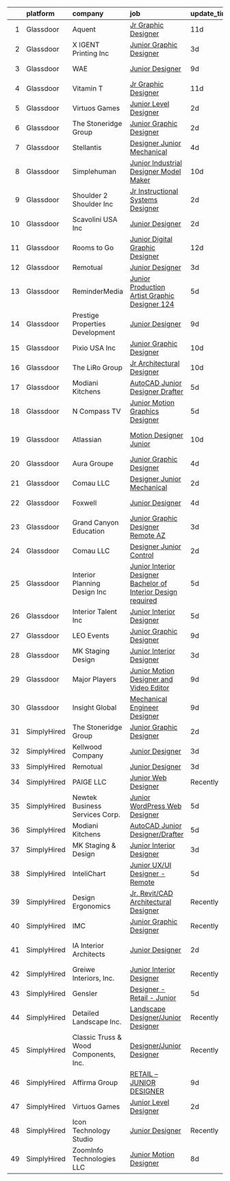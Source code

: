 

|    | platform    | company                               | job                                                                                                                                                                                                                                                                                                                                                                                                                                                                                                                                                                                                                                                                                                                                                                                                                                                                                                                                                                     | update_time   | location                     |
|---:|:------------|:--------------------------------------|:------------------------------------------------------------------------------------------------------------------------------------------------------------------------------------------------------------------------------------------------------------------------------------------------------------------------------------------------------------------------------------------------------------------------------------------------------------------------------------------------------------------------------------------------------------------------------------------------------------------------------------------------------------------------------------------------------------------------------------------------------------------------------------------------------------------------------------------------------------------------------------------------------------------------------------------------------------------------|:--------------|:-----------------------------|
|  1 | Glassdoor   | Aquent                                | [Jr  Graphic Designer](https://www.glassdoor.com/partner/jobListing.htm?pos=123&ao=1110586&s=58&guid=00000182342c0dd48e0871102cd02a2a&src=GD_JOB_AD&t=SR&vt=w&cs=1_816c97ba&cb=1658732678926&jobListingId=1008003545858&cpc=6FC5BA77C9A4CD78&jrtk=3-0-1g8q2o3fkkhpl801-1g8q2o3g2jijf800-7c58a0a5956f9fb1--6NYlbfkN0DMrcEu7yrtATojKJA7cEzGQ3FdRGWLh0CZQInL4ECGI9gD0Wolx9R2v-Aex0-GK04yPt-upQdo0cKldWiGhUvmZAIuevY5kdmVCKwBAolq96kWulbjQeAT9Y3fnlzHfRH784kwzdZj8A0fKRc4KRD4lYQL6Baic2ADNSBUnvwxEI91LXt6G021tRIxCV5vFaXBu_hJcls4D-AZCfyeK5bcdMya6Yzu-Sg8tqBVNxuBtMKtg10B1T2PBN6qrao-Yz8s9MXlJwvkuZmRtZdbhmGiuiGTj1eQFC0jQbii3teGYpP3pzBiUVguOsK-J_PDH9mKe4QaxqWNL7HIIS-eRLkkvCxJD9J6AHVNjb3YKunpEc65OO2-M3uH54Q7xAvel1yTmMapEXsHTJZTq4UZ3_pWWMtijJ_vTaEVfnEYzf3Ojefl8JUhlYTPu6OZ9um_IycX7mMUMXKFrw%3D%3D)                                                                                                                                                                  | 11d           | Carlsbad, CA                 |
|  2 | Glassdoor   | X IGENT Printing  Inc                 | [Junior Graphic Designer](https://www.glassdoor.com/partner/jobListing.htm?pos=112&ao=1110586&s=58&guid=00000182342c0dd48e0871102cd02a2a&src=GD_JOB_AD&t=SR&vt=w&ea=1&cs=1_b7f89451&cb=1658732678925&jobListingId=1008020261642&cpc=334ABAF5D42DC775&jrtk=3-0-1g8q2o3fkkhpl801-1g8q2o3g2jijf800-9e1ea23e7bdf53de--6NYlbfkN0D5EoDI19pzLD_ZoAvoqM1-O9qeTV9KvYbDAr1-bMzVcQf2IFddxPxdTLFfgnBGWt2pBJ3Ap6GEHEWvhZok1qmUbiLP1DHJ8K9SGOPQ1vZ5JOWwxkcobzig3b6So5i7W1uexwMeC8tsmETSwbXmEEYEsntzB9wNJNx7zrzbrjPVzV08P19Zb1uszlBErIRxPEDDXAbflBTvLJgQSHXnj1P0kWNIk2CkKFQwK4jO7t6R7-3OCuptGiXjgjBqUZKTvwPU_SeRnPRSUDL6EQ2S9g9SrwY_YPD4_3X8BBFBJs2pOGMdZa5JeaqM9EEOqbDjUPU3IcDRAVNrEJanwO7erfhRZRewH7IBaIqo0felDulnWBxFzZLQlKSZEv9wOHHO24phNd0UIKADVXgirkU6WpQI_kocUPxSX0wwbZ-WeaXezzMGB1Z82RFCWF0yIBS5oZNCTlIuQP3vYfCqgy_D-_YQsbTXDJUZzoi-S7DBWlK2SsN5sBAbbGPFQy65CYwb5xE%3D)                                                                                                        | 3d            | Los Angeles, CA              |
|  3 | Glassdoor   | WAE                                   | [Junior Designer](https://www.glassdoor.com/partner/jobListing.htm?pos=110&ao=1110586&s=58&guid=00000182342c0dd48e0871102cd02a2a&src=GD_JOB_AD&t=SR&vt=w&ea=1&cs=1_c2ac3807&cb=1658732678925&jobListingId=1008008063232&cpc=412D8C26869823CD&jrtk=3-0-1g8q2o3fkkhpl801-1g8q2o3g2jijf800-0fd0313dfadfda3f--6NYlbfkN0Bl9QJxqCZcWcAyXa034HOvbvet4oZucNDN581_ynRfl1w4Z2vSbYLN9J-8UY_LNbirN5LLMGGnfSm2GNK07V-OSMHUkmOZFMzFfWXYH6DJqvANaaMLJ95AT8p4PdhW1XjmjR4b1ATq8P0epZSo0-R2HIhlFQJv7-4Ni8BDirUv9df_aJSLsPfPudWJlc1Dq5G_F9qpMOFMrOEpk5e8oVc7auemOHmuIhD-aK7X4G4XOAweThFWw0-2s-dqAUd8omDQod6ApTp0xqBNEkU7EMb4IvKZabXfi3cqo8uHiLo1pli2_yhNI_OUqEI6rYPFImowNHOkPc0jWtfMonE9IJ8vE9lgudIJP4qyyNZHWh5wwaUmgNTdYv7Kh4DUjccTOR68uveV6CZRKlGmcn7fzXoefDz-h0qCg2EJ57hApcJS9IS2jkqzLoUQirbZlvqNeuMtU1-xh1rf7FyBqzn6jXg7APMt2DH-N-CE9V7xjLye4qTH_FVy5sDXH0FA1z1tFEZHT4mx5EfRzg%3D%3D)                                                                                                  | 9d            | Rochester, NY                |
|  4 | Glassdoor   | Vitamin T                             | [Jr  Graphic Designer](https://www.glassdoor.com/partner/jobListing.htm?pos=125&ao=1110586&s=58&guid=00000182342c0dd48e0871102cd02a2a&src=GD_JOB_AD&t=SR&vt=w&cs=1_b6d85420&cb=1658732678926&jobListingId=1008004122109&cpc=2CAED5C921A5F994&jrtk=3-0-1g8q2o3fkkhpl801-1g8q2o3g2jijf800-f927bbf179ecebf4--6NYlbfkN0DMrcEu7yrtATojKJA7cEzGQ3FdRGWLh0CZQInL4ECGI6k5tN82kdM0cJmh4vC7GgjU4IZFPHYOlc5pUxMEeRMxtJYZKHkPHdtO62Iy9lVoZhAIu2S4XzkDEEtmJ95GBdsERpUV-98-k1rqGhn_uEH7OyVudsc8q053j9TlfObxlt5y6-FpgO589uwpkInS5jwiPPwpx14ZaBGGTbh0JEetTeuQX7IUboPlCxe1DNN8ZHhoS7v6zyjWoyWzyOuO-Zvgyl9n-8SIJcCHCkrB3EyBUDjXvYDOIbZXIW8uni2Ofq-WOaU9w0d0hFqExgmup3nxTqKJSlnSoMXT6kJNZoPFEhcmhlXTj1LAGIGi0msoFzn6t88vXXh3_13nToO_w5iPkDk4L2Rw_QaHf5CTACptxJxBGCmTxbKOvBNo7Iix1gNNbxAIFLKc7Jh0vsfRwkNoJdRtUWu2jZIMz3nglQbN)                                                                                                                                                              | 11d           | Carlsbad, CA                 |
|  5 | Glassdoor   | Virtuos Games                         | [Junior Level Designer](https://www.glassdoor.com/partner/jobListing.htm?pos=129&ao=1136043&s=58&guid=00000182342c0dd48e0871102cd02a2a&src=GD_JOB_AD&t=SR&vt=w&cs=1_c52c1521&cb=1658732678927&jobListingId=1008023484443&jrtk=3-0-1g8q2o3fkkhpl801-1g8q2o3g2jijf800-7888c75e8e9fc852-)                                                                                                                                                                                                                                                                                                                                                                                                                                                                                                                                                                                                                                                                                  | 2d            | California                   |
|  6 | Glassdoor   | The Stoneridge Group                  | [Junior Graphic Designer](https://www.glassdoor.com/partner/jobListing.htm?pos=126&ao=1136043&s=58&guid=00000182342c0dd48e0871102cd02a2a&src=GD_JOB_AD&t=SR&vt=w&ea=1&cs=1_45914129&cb=1658732678927&jobListingId=1008023378351&jrtk=3-0-1g8q2o3fkkhpl801-1g8q2o3g2jijf800-33cc341b0b49a02f-)                                                                                                                                                                                                                                                                                                                                                                                                                                                                                                                                                                                                                                                                           | 2d            | Remote                       |
|  7 | Glassdoor   | Stellantis                            | [Designer Junior Mechanical](https://www.glassdoor.com/partner/jobListing.htm?pos=130&ao=1136043&s=58&guid=00000182342c0dd48e0871102cd02a2a&src=GD_JOB_AD&t=SR&vt=w&cs=1_7156e670&cb=1658732678927&jobListingId=1008018246055&jrtk=3-0-1g8q2o3fkkhpl801-1g8q2o3g2jijf800-044a4c757e782799-)                                                                                                                                                                                                                                                                                                                                                                                                                                                                                                                                                                                                                                                                             | 4d            | Southfield, MI               |
|  8 | Glassdoor   | Simplehuman                           | [Junior Industrial Designer   Model Maker](https://www.glassdoor.com/partner/jobListing.htm?pos=113&ao=1110586&s=58&guid=00000182342c0dd48e0871102cd02a2a&src=GD_JOB_AD&t=SR&vt=w&ea=1&cs=1_b1bb624f&cb=1658732678925&jobListingId=1008004820447&cpc=2069669CCECE0501&jrtk=3-0-1g8q2o3fkkhpl801-1g8q2o3g2jijf800-5f0a20f3a1d84e56--6NYlbfkN0DvQrTVWAog4YbMdgNmSNy4NOy7wEdJQu3OzcR_vCld9p3guNvHDy-wSRqsgmaSB-XXpwAS9metd89279tNTEr12f8mn0fdMHvXVCbbMZK4BMYcFyfV3-vK00dD73JO8uYlKcrVRY7xEHcDT7uCpxW3DoekYfDRXlF9rvGodrZdErjAsdIalcs1Jfolvp6xICqJX8rlYJ0ZJG16a2HRswBwS9JfFZ__YXCn4lR2LnFDywGJvej1jzWxgQY2kN6xL1gEpptTPBGX2k67-PlMyJBnfelhx_T4NPC4rQjpmJJIoeQHGGdJiPSmkvTcmsRnTHzIsnTf9Y3FmItSSlCVwDxRHKu0xj16eO5j0mQVMMQNNvo8_VJ4VP32l-BwduMugEUABWvNUy_VgCe8NhMXAOnhfIaMCivEvyAd9HPa2dsyAO8OZ2qnU5J69Z5p1QmSUumFY2iXBdS2TnwVpAoManyuPTDSP7Deujldut1R_1X4LY5HT8-C5PdTiVUSt-88KjswurFmEajaPsrQmIc3yL0vnAWoX_-TMgivEk7Xc_Q0nrXAUGUaYZMqHeSIQ-mgpDorXvGKwPmHkg%3D%3D)         | 10d           | Torrance, CA                 |
|  9 | Glassdoor   | Shoulder 2 Shoulder Inc               | [Jr  Instructional Systems Designer](https://www.glassdoor.com/partner/jobListing.htm?pos=116&ao=1110586&s=58&guid=00000182342c0dd48e0871102cd02a2a&src=GD_JOB_AD&t=SR&vt=w&ea=1&cs=1_26fd1861&cb=1658732678926&jobListingId=1008023056063&cpc=654405A9B1E0A9F5&jrtk=3-0-1g8q2o3fkkhpl801-1g8q2o3g2jijf800-4aae5782b2f03998--6NYlbfkN0DLxniXb9xd09bch3T7EymxCrgj1jiT2kSu__xrmi42oCz9LhPSIgqDeApZPh5THZ6I5mq1HQyO6P4cpTwbI9hdzMGWBz_prS5SZhkZXRS34vWdrfj_5KXC-KS9xIqzb7qXrA_lsEVWL1z42uJV2p2oSDMdO_oeQ8cwVJ2llqR0NWZShCBTqsb1gNI8ZPHokQNffPuDg0qHAn_a6bSTTpeX28LFhnzVOHYOUxiZtWbXgN4eRgZdWGdiZpwbTHNpCvLV3BYWI98QC32xJraaiI_j2Ty9nNrrIaQ5Ow2F59Vwu1N1HgX22mwrkJHU9w0fWQp3fitSKb-dNsJhtMZopzBZBS99iTTinebKYtOL2ap6_y8vVayz0znCKoeDaYAk4pHyWj_xlFCwrgjdMAc2xCDVO0plkxiww6TgSKIT8z0GDuOSfB3hwXDYSMI30OTPSSt5lX0MCec9JTGL7imuJGTmDbR3mSHzH3Mpl5ugKu987SYbg0Jz2YvRZ_Jh5MPxf_M%3D)                                                                                             | 2d            | Remote                       |
| 10 | Glassdoor   | Scavolini USA Inc                     | [Junior Designer](https://www.glassdoor.com/partner/jobListing.htm?pos=114&ao=1110586&s=58&guid=00000182342c0dd48e0871102cd02a2a&src=GD_JOB_AD&t=SR&vt=w&ea=1&cs=1_4f3239fc&cb=1658732678926&jobListingId=1008022693902&cpc=A356F292FF34F670&jrtk=3-0-1g8q2o3fkkhpl801-1g8q2o3g2jijf800-a67a476fd24759b8--6NYlbfkN0APToHrk7ILONyRglvlT3LJMO76dZGJsKlG8WQjsY8Cq8sfDFa7YMJqm6oZMXXwQvY75ITod_lNfMSPf7IFS4YMwT2jQcZQll4CLxI3dWIMJKeTTvWRMEK2wVGkBSJulV8aHsUzKvEwNtcagAZ-fVmZmH6StCRjfGpLmhsIsRDh67hqU4DVW2FJ_Yk0UPrVvbCmkZUThcSij01sLvDEx-KIPBp3VxG0zonN0AYvwvjviswxJpmYNM8TzSWREEQu0KMWMVqIaZ9XyHeYGjL1MQRanrCNQeQnfzc_oEyGJUhTf8F2-f0_1ySoY-dE3yvOo83VIYQYAHIPhd5kbx9n75L3OojO4TO4vy-0f7cYTOEtFc_0Kzpu1FqQ1SpDfkAlU9hxnuwVKneL4zIUQONVQRIJImwwRTy6GH_izxVuasPpqoEaLRBNUialOJO-LWrZE4OAhNh6z4NnCfgVGxxgEwbL4pUGaj07xZwsvNrmCqf8IbukEsNYdBUqfaEVhKc6mG4DHAhFRyUyaQ%3D%3D)                                                                                                  | 2d            | Las Vegas, NV                |
| 11 | Glassdoor   | Rooms to Go                           | [Junior Digital Graphic Designer](https://www.glassdoor.com/partner/jobListing.htm?pos=120&ao=1110586&s=58&guid=00000182342c0dd48e0871102cd02a2a&src=GD_JOB_AD&t=SR&vt=w&ea=1&cs=1_55eb7e5e&cb=1658732678926&jobListingId=1008001148728&cpc=8795CF9063CD573D&jrtk=3-0-1g8q2o3fkkhpl801-1g8q2o3g2jijf800-74276c1bbba1a979--6NYlbfkN0DQkrWslipYdAKKBYyyAy12PZe5Qif844XZvzAwxKbcyIRxhdHaqMzJraSVoY3LdvZUnxckYEK1smmjb8RstgBo6vXmKg0YAPBg0DD6VgXZZtpqUR1_Y4DfY0Jt9XSCt80yXKDC09bs5r2Ui2AKEw_yV7HLv_WzlmD7RtLNijOgqK_98xzQPpdxoE6j_KAh4QlZMcJ03PCekli6LKx80tRym4ZhQaRtCi-uoc1V78E8ECPtfyV_HZl6wsIHpNbpXP25v_5J2Hq0XGkJMNmA7OkYdnCqDJSlg0dhigwTapvlHeJN7SLyJnLmWI25wB7CEpI55nmvHw-dg0KBrTkV6Pdo-jLM-QdZXOwKd7AqMw6etof5I9nuIUqBYrG9FyJqnB3OqvFlpn2LhYTQfGVYikk4Jn8bP2YiS33KAK3e9AjLvu9IQ0dpIGT1NaR3xEAvdKOteWyYduWeQKN_bIDv_M_RAXL6URpybgyDkQ6WC37qMN0iIpmaXAzEVWY5W70HpCAcIQxWPM4UAsvUZf8Wx3BceoIkkqO5BPG8DNgK3_v77A%3D%3D)                                                  | 12d           | Atlanta, GA                  |
| 12 | Glassdoor   | Remotual                              | [Junior Designer](https://www.glassdoor.com/partner/jobListing.htm?pos=124&ao=1136043&s=58&guid=00000182342c0dd48e0871102cd02a2a&src=GD_JOB_AD&t=SR&vt=w&ea=1&cs=1_98099043&cb=1658732678926&jobListingId=1008021046898&jrtk=3-0-1g8q2o3fkkhpl801-1g8q2o3g2jijf800-173baf079a8ec36c-)                                                                                                                                                                                                                                                                                                                                                                                                                                                                                                                                                                                                                                                                                   | 3d            | Remote                       |
| 13 | Glassdoor   | ReminderMedia                         | [Junior Production Artist Graphic Designer  124 ](https://www.glassdoor.com/partner/jobListing.htm?pos=108&ao=1110586&s=58&guid=00000182342c0dd48e0871102cd02a2a&src=GD_JOB_AD&t=SR&vt=w&ea=1&cs=1_b880a6a0&cb=1658732678925&jobListingId=1008015049343&cpc=8795CF9063CD573D&jrtk=3-0-1g8q2o3fkkhpl801-1g8q2o3g2jijf800-483923777035cfd3--6NYlbfkN0BV5xWQvMmIkgUcdRWb7iWRWS4LnwJ0A4ASNg0KGqrukA_POA8ifgoOj7ZHGRdIKnJ6hU-Fy6hPRatKZ6qieiqvEvHj1oqrTY0pPiXCJ8Br1qXsme6Nkk9Pt9LV9bT_ahxJy2MUFPpA0rgFw3VAzODJAa2N6_q5OshETSVwVEzbW1JPJkimDcEuDGFDkUvGDcF9qsimMYuURJ9QBl1oVyMg_hkybD5D61rj__IZ73-hvPhNVQ6UFTfxt1oouHRlYzqzm2Z2rNHedYIldLtaAFuFD1SnKUiZk3oLcIcXw_bwp1GQDJ9ZMTOiFnuQbtfpun-J-pzJJGyCMe19bnQBU4He91Lkl9FhP072km5bm1f0-P90nTfeqCktBZ6NFSehOguZXTCm74JCA7D90QPcw_EBycvBqGsVHi3dhZWddRquDtYjqvK89Io-X3oJ1r0Ddk0GTe7byw6_LSP8ZJBcx13Rg9U_leAdlDjvY-eDg9kgommBUoHeOmjGRwJ01LOlG5ehu8P3y5OH2Q%3D%3D)                                                                  | 5d            | Remote                       |
| 14 | Glassdoor   | Prestige Properties   Development     | [Junior Designer](https://www.glassdoor.com/partner/jobListing.htm?pos=107&ao=1110586&s=58&guid=00000182342c0dd48e0871102cd02a2a&src=GD_JOB_AD&t=SR&vt=w&ea=1&cs=1_20adfc29&cb=1658732678925&jobListingId=1008008019748&cpc=B5F6D74B4EF69A07&jrtk=3-0-1g8q2o3fkkhpl801-1g8q2o3g2jijf800-329591383291a01b--6NYlbfkN0Bb_KO0cHvOdgGnYjQBDv7SisHEyIXi-BgBvgNaNv-EOAYiAUz8jZXXuFXwfJH_ixb3Hj5Qrv9gfufCCMjXR8Mmn9kDyjAXbufkyskoGAQaRCQEaUIvggHw5So7i9Ed4mcV6I2zazRJY5VHiuH-AjIH-9gwPXKjyRaiWqIf9dHQI9MCnZhi12BxTNf62R16HMZ6wwG-5_Q17qS3i_OvyLoMtpLGizDUHZQ6GhdTPhS06ThxFE1DG6hrOSWUte39eM4xZkuOcvR3_lfj4dONaq-Wpkvjbi1vncDnUnIZ-mr2-VR4wgj6spFbdx5PXjBz33Tqvvraz_yCDYXecRz-S-PbxPk4YRgI_gtC-UhM7pn44VfTPg2JcR50ZYauq3vNlcUxH42zpqy3kMnn1b4Ezx4vfyBy7RfsF9YmN4nzUoZktCib3cBYfw3gK2_GCmiFP8pMex2aiF8B_WQeINU1-3xifQH1E8gzjdSYyDFtktutUkUych-CmUnz)                                                                                                                              | 9d            | New York, NY                 |
| 15 | Glassdoor   | Pixio USA Inc                         | [Junior Graphic Designer](https://www.glassdoor.com/partner/jobListing.htm?pos=105&ao=1110586&s=58&guid=00000182342c0dd48e0871102cd02a2a&src=GD_JOB_AD&t=SR&vt=w&ea=1&cs=1_8ff46f81&cb=1658732678924&jobListingId=1008006244529&cpc=155EB9D5185558AF&jrtk=3-0-1g8q2o3fkkhpl801-1g8q2o3g2jijf800-0bdb769840842c83--6NYlbfkN0BzyIYrTMR_AjNKh_kvAG8N613gtHPANQ3sdLTkrtBd-_2lJjTOPLgnXNL06stVdOWD079pJOyd4ugv9jg42Kp2LJYDjlqe9Wio2wnGti9Qet7qehq2ARN04CVZyHTbLEq7NRJfd6-wAZch2AnNkgh85x2qwDO1JmNjbxyfXHP_exx12cKKTZRRpy2s387VrY6WmgRsPj2t-aSFbMNcvAval3QxRpGFFALUSSW3DlFhzP93v9DKlJCCZ1aGyR48ZxvDM155qgojS137mcjz2NSBi42Tb_EH0uO-vx0EPYd2tQHzZA0lVk6E3eU8BHdx7iR9u-UU9ORXqBkbo9lmGgG6o62j5jXzWLpmL6iMnnaoK8NvCJYYTvAiiwwxQqyqXcOkof13EuR8srjMd6GgQUFQ0qeM2Enmv9yGILOr9nAsa8GzGgCkb4ajLSnnuB-qgiZHSSR7ZKDw4_KzxhOWDWRjnvX5See9loZvU4uYbSY7_cjeV5Ytt93JW1aBFQ3P2wY%3D)                                                                                                        | 10d           | Torrance, CA                 |
| 16 | Glassdoor   | The LiRo Group                        | [Jr  Architectural Designer](https://www.glassdoor.com/partner/jobListing.htm?pos=117&ao=1110586&s=58&guid=00000182342c0dd48e0871102cd02a2a&src=GD_JOB_AD&t=SR&vt=w&cs=1_f9c922b3&cb=1658732678926&jobListingId=1008006942178&cpc=BA15C3E50D27FFE8&jrtk=3-0-1g8q2o3fkkhpl801-1g8q2o3g2jijf800-3ffa11234c68540a--6NYlbfkN0DPGpeqrc0_xSKNvBQRXXyDsB0hTjf5HZxFcUHN4MmnVQ0ypJhumXlCvYm05Ucmvu4mhjjYmEJD_6VDsTRvvcHd2AH7mc2nxuxALvMKAGBsDP-iEReJ2YtsDGn11JqRL3aLi-hkwr79cAU4mggcXX_lrQu5_75Tok27ngZPNPTK7g3V2vQTbLoz9SfvAhnNt85CFkXRycLqzuY3ABecxawfoqSGAN7b6fFDQUH7eaqB1tMQgaZtnXRkRL2r5a-dHVhV8QvGwXV0Nypdwchl-eUevyWymHRetOE-DPn9xn_5g1IiEDuxTeT-rvx3aoM2uKee0GEptR0LrbJ4pMQ8GmsuXVxmwGj7iA2Gh50H2Ce1a9Sttj3IwEtUoJBTxrhzXfk1cOSd82-vp0y547ouM8cqTiDAZBTKfsv8kkf3_EjbxSA5uTKg_7z2vQ45IwOFluWH_6DHtkEF1s5qHz4d7Jl_rgPsOhm2cBc%3D)                                                                                                                                          | 10d           | Mineola, NY                  |
| 17 | Glassdoor   | Modiani Kitchens                      | [AutoCAD Junior Designer Drafter](https://www.glassdoor.com/partner/jobListing.htm?pos=109&ao=1110586&s=58&guid=00000182342c0dd48e0871102cd02a2a&src=GD_JOB_AD&t=SR&vt=w&ea=1&cs=1_80eec2cb&cb=1658732678925&jobListingId=1008014902943&cpc=82B3195DA92CAF92&jrtk=3-0-1g8q2o3fkkhpl801-1g8q2o3g2jijf800-332cc31a19869837--6NYlbfkN0A0jK6_b1ZQGaaYFytyHnxZ18D3zrhrxrvRXpp7YqkbywCQ-op18XfOlQGboWhonx6iEJ4b8-XzXDBLGLr_-5clrshc3jh3TC2gYneS3LeuSoBTHDJgXKmZXAOW5mvRbRhXUzU0Nmhh71_O1KdVsxNjeyKyyi36S3Dq1bFF-27N2qWxXqy8vUhgTCkMcE_G1FevqxfLCmJE-wZ-_iv0RZkhTnh_78A7LpNDH0uK4fH1WNC2iVggh-_p8iFLWxxWNaijMh3z9XJIyP6U4xF5pyJ6gmTn1ku5rH1yZKOeRAxENAeV3GUP_XzN9nJ5yR7pn9AYflFuV6t4OisDVAZy4MyLpIltcmCpRemWU6-HIDtfQ8I5RFdvSseHju1uIgBcf1dLy9p48oPiNdnHdWaMKl7rUKZe-jhz5xPVRlC_g38kcH4kHiwFvtbu-4XRRBzWuQ_V8tFBC96VO12iCM79pGRb8g9fomNctcvJQR0nGlTiZ-lD3OczXi5KnoJSRn80iDraryYC4NkqEw%3D%3D)                                                                                  | 5d            | Englewood, NJ                |
| 18 | Glassdoor   | N Compass TV                          | [Junior Motion Graphics Designer](https://www.glassdoor.com/partner/jobListing.htm?pos=101&ao=1110586&s=58&guid=00000182342c0dd48e0871102cd02a2a&src=GD_JOB_AD&t=SR&vt=w&ea=1&cs=1_9c2ab171&cb=1658732678923&jobListingId=1008015223365&cpc=D63B283A36941509&jrtk=3-0-1g8q2o3fkkhpl801-1g8q2o3g2jijf800-ea05ee95f4ab9eee--6NYlbfkN0BdDHiSlq2TKVYTvK036ioTcRDjelCKzvFOpLFiF--0iUzYErW7nnYgtjlTpPrgpzWHjaGdMKsuTfltvkixwiJQfS7Hr_5e22uI0_wlBzVCYzCQxUEmhsjoIjfkh4_890S8lXfgaiQlMsT5GjccUMcdSsJ-uFjRIf9wWVrOwD2rggJgLjkV0g2w9gC5PA2lBQ1IrPbGX9FcvNJ5mrPUikLPRQlceb04WotYWETmVDLTI0kNheD0NLdyCdI4t5BAxF92EjdbuwWGYbt41ZiJZ1MhESmQZu0BrYwR3wruho4iaO-s1ZHMNT1w5TV04Lo_L9K4rU9L0t1009OBUWoUj0dcl0tWstcscUlSmFGN0edpTF-JxKCoEActmk8VtflFe0Ygd9X1BbilJFPDUkgoI_coMNXG_vTd_sLxxZzO6604HfFcXDcwl527k0a4U3u5mU2w4jH9-sWzcb_g8FiTKCFTsMVcm1a6zUdvm1ANiFwmKUco9p7XEuyNbyOv3uQnL1tRMl3_GT-78Q%3D%3D)                                                                                  | 5d            | Lakewood, CO                 |
| 19 | Glassdoor   | Atlassian                             | [Motion Designer  Junior](https://www.glassdoor.com/partner/jobListing.htm?pos=128&ao=1136043&s=58&guid=00000182342c0dd48e0871102cd02a2a&src=GD_JOB_AD&t=SR&vt=w&cs=1_f353b727&cb=1658732678927&jobListingId=1008006865575&jrtk=3-0-1g8q2o3fkkhpl801-1g8q2o3g2jijf800-ec394c8c6f574f01-)                                                                                                                                                                                                                                                                                                                                                                                                                                                                                                                                                                                                                                                                                | 10d           | San Francisco, CA            |
| 20 | Glassdoor   | Aura Groupe                           | [Junior Graphic Designer](https://www.glassdoor.com/partner/jobListing.htm?pos=111&ao=1110586&s=58&guid=00000182342c0dd48e0871102cd02a2a&src=GD_JOB_AD&t=SR&vt=w&ea=1&cs=1_c47615d9&cb=1658732678925&jobListingId=1008017614236&cpc=5E31031E1AFF45A7&jrtk=3-0-1g8q2o3fkkhpl801-1g8q2o3g2jijf800-318ec95a2ddcea1b--6NYlbfkN0DWtRa9NJfjQIs4MWRRqD4F41esfMsK79cV24t80VXfzUK_fEmIZn_-GPoh8QBZf-O_md9hDO4BfddLCAxz9O9UDgMM891x9BTiT5sKfMbGKzNHL6LPoxOmeNTlo8SnF6mfW2H-mnt0yn_v1f-TdomILJ1tmIKpZwt0wUOl-LR3YShKbOtptMnb9F0_S5k3EiVwEVzVNXZVMD_rJew1M3ls_Sm8Qe_VcjWFFNO7CdYW2eltVs079yui9Z73UYKyPzy4SmJkk44_Zzb5hgzzU7ftOZatXyS3kukR0y5bEHtbQUakBH_sz0sEtNlooGrcCarcykfogU81lqd9WDe8Ne_5gZWw8f-xe72blXXNmWX8bjg-31V7dNcw2bj-i-EBZKbhd0OhucyOmTIUO_6ifCZ7x77849F3whSJKPzS7SqErA9dGpTHE77g4QL8_xkeLu39sfOAjvyWO7G4OAEL2C5YGLPVlVRrUoqSO4XpaPu1nXCnWXn4OcyyQJzx6K5NlSY%3D)                                                                                                        | 4d            | Miami, FL                    |
| 21 | Glassdoor   | Comau LLC                             | [Designer Junior Mechanical](https://www.glassdoor.com/partner/jobListing.htm?pos=104&ao=1110586&s=58&guid=00000182342c0dd48e0871102cd02a2a&src=GD_JOB_AD&t=SR&vt=w&cs=1_424b3cf3&cb=1658732678924&jobListingId=1008023368303&cpc=B076152010A3B66C&jrtk=3-0-1g8q2o3fkkhpl801-1g8q2o3g2jijf800-aec58222564475b4--6NYlbfkN0DbM4wYFu_sdyoYS2kWR1t0mwynfixhxc9U_5Iqec7kGHjHGYw-EY3xtQoD0M-HENCAP3q6wUvvgAu_9ERdkoNWbVgt76Zorpq76yf4P_UlhVDCHZS4d5-j5oSE9lhZs8GelPrKAJ_-BL1n9T3qgIzNHz75OzNWTPfJjgJBlsew7c2BBm9odh1zWeClPgs1wf-5UUzZk18YZ-S_kJNfISbKGV77OtPG1RVVsW03kcTg308Iv0xxIZsPlttP8KKYpSNxXR58iVEDIUBVli2JJKPH9GXdA-wjXvkzWUBr4ebd7_QZA62uWIWvzgz1kf2XQ6OXEAziff8LMioa-l6K5Zfg15HB3sIVLiVpEmv0qNlK-xIjhCwwWvG_yNYZ1tVYCs3Ns8lB5aLtVuuGl9RwqI_4Xa0FQmcs9D1b4nY4iG3c1FhK7j2-t9DAx5Cli1igzo4tX5rmQAB3wfz9dnIMES691JE81IXcR9rKuF4_4CHVS9V5aXDOAyKAMkAp2DIkQGDqNHF91kndmNmGAeeQY0nDDhHvoQaIEyroAanqBYmkweEzBU91RnwH)                                                        | 2d            | Southfield, MI               |
| 22 | Glassdoor   | Foxwell                               | [Junior Designer](https://www.glassdoor.com/partner/jobListing.htm?pos=106&ao=1110586&s=58&guid=00000182342c0dd48e0871102cd02a2a&src=GD_JOB_AD&t=SR&vt=w&ea=1&cs=1_7350fef8&cb=1658732678924&jobListingId=1008017808408&cpc=A156626C531925F6&jrtk=3-0-1g8q2o3fkkhpl801-1g8q2o3g2jijf800-625455311266615b--6NYlbfkN0BFW78ZtE7yF9qAgoSZarydiy3CFEoFpjgO1W3BNXaqDznMvGC8Xz4ZUFXK6-4LA_zM-qVqP1osH4pMs7dBpcwtyLsuBipael6KWyabUPEPR4Fnvw-BRVb4Bw6cBmcRAwS2Z8EjSg-F9b4dZ2fo2EkO_i6J5riYc82etzA3fF5miqYbLkhCkiX5PUG1HuQNJKvc4OF8f1-pspZJ-en9UhXZqIZqvlJbOCFzgZP3VUsDUg_HkqnHiORKLY6rKBx88FqByRKOvMyKNWgcKd9LtwAUfyasHG5qgFZpLhQyNs0uC6sIo-R1f0kF1nC1ex3-8RF0bHcdtCRDFbeAW8bEHown522rBSxtBaWd14yXzjZiqZcyNw-_cBj864VToL4wMqRaX89I_1IMxa6d6DPICA0csau0A6vl4Qwc8jiglbkhFgRt6YB5-1wWxdZWfTrfath6C_Bc5nTxo1d_niXgouUtIRu8OcWhfILEA_AD-ddrGr9MmuF9Q9iihK744Iyfyu-B_OKxl5e5Bw%3D%3D)                                                                                                  | 4d            | Minneapolis, MN              |
| 23 | Glassdoor   | Grand Canyon Education                | [Junior Graphic Designer   Remote AZ](https://www.glassdoor.com/partner/jobListing.htm?pos=127&ao=1136043&s=58&guid=00000182342c0dd48e0871102cd02a2a&src=GD_JOB_AD&t=SR&vt=w&cs=1_7ef7cffa&cb=1658732678927&jobListingId=1008020090083&jrtk=3-0-1g8q2o3fkkhpl801-1g8q2o3g2jijf800-3a94d0d534c2095d-)                                                                                                                                                                                                                                                                                                                                                                                                                                                                                                                                                                                                                                                                    | 3d            | Phoenix, AZ                  |
| 24 | Glassdoor   | Comau LLC                             | [Designer Junior Control](https://www.glassdoor.com/partner/jobListing.htm?pos=119&ao=1110586&s=58&guid=00000182342c0dd48e0871102cd02a2a&src=GD_JOB_AD&t=SR&vt=w&cs=1_40cfb3d0&cb=1658732678926&jobListingId=1008023368301&cpc=A65DF3A704A48F9B&jrtk=3-0-1g8q2o3fkkhpl801-1g8q2o3g2jijf800-3970f734701e6a08--6NYlbfkN0DbM4wYFu_sdyoYS2kWR1t0mwynfixhxc9U_5Iqec7kGHjHGYw-EY3xtQoD0M-HENCAP3q6wUvvgMLG49NKBV2esfRsfAJ55m_D1Jh34GKKNlmMSvXjKH81J6UfrWBdv8NC_OEGpergA_FsefUqhWPdCeNBucaQlj38SKvt4FG-onrwFPk0t1LwagA3KS7Hww38fEmk7IpylPsS7hhY12RGLtl5L2qMBeOc-ZVlLNN1FO9eZ-ZM_FVWq8hBnZVkAB0wfFmQZsuDQFCfquciKkj-LQJTEffbJ_zy1ixXPkDbj6JKpyF11w6z2AHlp6SUXVwOKrLhfmwHHrzNzrMIFjhNAskKqb5gjTzzZufQVA6OzJvxNld-V0b4f-_3bgVLEiOQE3DXvzq1eFmYil8xEfuUpTpA5Pwqr8bEAL5vvKpTf4Ejj_tJ0q2wWjxmQDrqPB-p8snbS_W9EIpJ_QfL8p7n2njzWHP6rKfhohLm4SgPJT4GXFAgdhhVYR1G6MafTKFyZWogZEpECoVQlpzbglDwSqoEtpoj0SVYyZsM1kn8ocqfV2g-XCrW)                                                           | 2d            | Southfield, MI               |
| 25 | Glassdoor   | Interior Planning   Design  Inc       | [Junior Interior Designer  Bachelor of Interior Design required](https://www.glassdoor.com/partner/jobListing.htm?pos=102&ao=1110586&s=58&guid=00000182342c0dd48e0871102cd02a2a&src=GD_JOB_AD&t=SR&vt=w&ea=1&cs=1_c3753e57&cb=1658732678924&jobListingId=1008014400313&cpc=2EF6D2906DCBB2A0&jrtk=3-0-1g8q2o3fkkhpl801-1g8q2o3g2jijf800-4bb3e4d101e4c14e--6NYlbfkN0DAwgduWqBP7ymGN-lTADpinz2i-23XbRAyg5ywqS-MDfYRIU0B2snNEuMXAz9fm9RBwOa7j9hVnWnzi_Aj6JH-p4dpIpHjYSN2K0MXpKoY3AbQ9W6EcX7OfINkye8zspxDzkXJuukHmCMP6cIroTD_7XdSFBLp-CsTWFgphDYGFsBuPdt0sXqyZ_XG09rTBU33s7bs494I7nka_RSPI-awJgJPxcwxOMRd167f_SpwjoRqR7h6eAHP0WxfV4jYNbcREXFL-5Tl843L4CbZEPqXrC0ixJ1RLFBd1EaFw8Gmk7C5a2fufPQIX9DNHWeuKYaPD45PBkSx2FmCxihl70InXS2gUspvv6XXFVGSVdghzYAxXHSuUazrRr5Jss1yEIRHasLUHM6YO697KdVl2XuvKtcGGJ-yIZq38ZO_75aBWC54Axv7G-kwZrr5t9K8wjHZ3gdf5unMq-Js6u_4u774RJtTnLkr4I4HfiabvAAZAWT81_djTlDeQG8zFIE1Qnj2XRaV8olI3IwIxY9wdk6jtxGKSctNcVGzlZ2c4vSgFr-e2FUR-nobgC2l-uK7KLo%3D) | 5d            | Naperville, IL               |
| 26 | Glassdoor   | Interior Talent  Inc                  | [Junior Interior Designer](https://www.glassdoor.com/partner/jobListing.htm?pos=118&ao=1110586&s=58&guid=00000182342c0dd48e0871102cd02a2a&src=GD_JOB_AD&t=SR&vt=w&ea=1&cs=1_9f000fb0&cb=1658732678926&jobListingId=1008015004443&cpc=85D4E989D68E6247&jrtk=3-0-1g8q2o3fkkhpl801-1g8q2o3g2jijf800-5623d9c276928855--6NYlbfkN0BHO6Xna3q-OA42Vsaiw1ZeznZFfapgo8usajcmRKi3skOMo-kYHK_BA8RYVOp6Cz-nJ1fCBUegLUKoJZYgEL-r0PEC1WQFeAmxOuOSQBwV-020M73vRBXT7Pzei6dI3BhQwnWid_ESoH32ObCC5yWRwRzf2Z0CiUj1_rvk6qtcEDgNHWFc9zC0atTEypvR8E5zX8ZJyueGOCNi8IqtOWb6_tlwBcQZnrE--nq3f8GAWefMWdigxKNgARPRUn88kS0TCk4tK8N_HQnD5ioSoEonYfenkTlUrk0yslyvyH79C8V23pbemeJgELDacLW-fN521EfsqefcERf7ORTqksKrC4hgLgdNqn51kg_ZjLDNrZUBT9ubHXoJ8e_5rOnrQPCvdSxJVvajr8REGotTa8VbtOu1N8I-m0MzQN9U51TDLRqXeHgHsDH-6agkQZ2u0DpM7Pf33jDDlW_FBQltQz-p2IOAsEicRKnw6xO4U3ri8zdRuUeMvbvTj27ohLKynL_CKj_ZY_eW4rVzz0oNaJZ1)                                                                                     | 5d            | New York, NY                 |
| 27 | Glassdoor   | LEO Events                            | [Junior Graphic Designer](https://www.glassdoor.com/partner/jobListing.htm?pos=115&ao=1110586&s=58&guid=00000182342c0dd48e0871102cd02a2a&src=GD_JOB_AD&t=SR&vt=w&ea=1&cs=1_239a7d8e&cb=1658732678926&jobListingId=1008007960054&cpc=FF950A86FEA5DF54&jrtk=3-0-1g8q2o3fkkhpl801-1g8q2o3g2jijf800-5e7b653b70f14f7d--6NYlbfkN0CNc4_XkOrCJIG4rbt7jOELJF_6cAKStNL9BRzWr9Kw73t-1jSZZH-R84M1hC2PNiUDCEqLzJHRV7MlTBOedsRhv9iCjP6j5VtHoInwaEUJwFt-L4UNZXQssAj1vTORSrYumxDGicv6znOjx1J10URkEt9jzYTKfE0bbIf4ZAl-x4N_KIM5XmswffzKbhRJMBq3PQtWkHekY3-w_a2YCx3EmiNrK_OSVxdsjZNdhqPGR63AOTo5pvWQ6YPNweXhajnMEjDsk0wq82E8Y_T0GDIp--1q-5tNE1BYH1KqfKlF9pG7Y_5QvYuZozedGYmcqXdhdAp7PlLRnvzGouJnqdzCM-vRgQevALsg9XFhDdqRxn3ea5yJP5axnaOOuZBIVffcJ1CaXR2W3d_AroJ5l4WGEs2RgKtbXqgpJkuLoDtZ6NK86C9C-frnylchrPBlH2HbEyQj73UGb1i9rBuIuiIc2Sk5meGaIL2W4AdH1M7aNM3h8AJBdhIc2yhs_vlgP80vgmB1nO05wQ%3D%3D)                                                                                          | 9d            | Chattanooga, TN              |
| 28 | Glassdoor   | MK Staging   Design                   | [Junior Interior Designer](https://www.glassdoor.com/partner/jobListing.htm?pos=103&ao=1110586&s=58&guid=00000182342c0dd48e0871102cd02a2a&src=GD_JOB_AD&t=SR&vt=w&ea=1&cs=1_bab09b75&cb=1658732678924&jobListingId=1008019905296&cpc=857CC0BD160B0F9E&jrtk=3-0-1g8q2o3fkkhpl801-1g8q2o3g2jijf800-fd59f9613f24354a--6NYlbfkN0CnvnrZV6i1JGX1yqycrBVKxG_QbmFGo1hJvaAPDrdCVUf_MFWax3wvo2O7ViygIUs7sUgtv-EoiqepKwHyCXovWeNtaqQO1Ihns3LbCf4jCHNQxNvRwwUrSMmqBroQMpBlC_gRmY-h8vonM_PSO7F2-jaUE4_mDsc9UN90eiOHurZ4Ed6AxJQ_YKjcmsgGMjjht9Wg7XRlHi3dUfr1YoftH9OjkN5mcxfKuk83SOcM7Pgt2vXzJtdXie7sKOUGXyJSU9J7oQVpNeQuphh8HUhGmRM2ZhIyJWLjUo1ekGLMyFQUb3W-qmCj8fl0QN8nDieRkLI5XpVWpJHWr2_KaER1lDsbp51eE5tl7C00YVzGJlbHAMPiyTMzu6gZjsOzVGe7eZEq_t8fZ0SRxGxbMtSo1ZWeBV2WoOC9uyGheFIY-Edq1t1ZkRJ7WS8JOcW-tuhcO6f3ri8e7SMWotyjDZ_Zr-1yXqllGfyZHRrVijBErWxwkZ6zcI-6QxNxtuLPkHUQeqhKMuFmoA%3D%3D)                                                                                         | 3d            | Kensington, MD               |
| 29 | Glassdoor   | Major Players                         | [Junior Motion Designer and Video Editor](https://www.glassdoor.com/partner/jobListing.htm?pos=121&ao=1110586&s=58&guid=00000182342c0dd48e0871102cd02a2a&src=GD_JOB_AD&t=SR&vt=w&cs=1_52f69d2f&cb=1658732678926&jobListingId=1008007777251&cpc=F41FEAB56D215062&jrtk=3-0-1g8q2o3fkkhpl801-1g8q2o3g2jijf800-a2ca788187b9a34f--6NYlbfkN0AOJdEnCq_hZhTpLlQmdPpLuwa6VIlh2yp0eLC-ZKy7yZzy30JxZaXR0TN-ExnMRy8bXZvkwA_JANpqYE_ajzhdD48to37Pg4pMPiy5QZVWCxbjeIBIrzirbZC-s0tH4DBkSc0KNG46GtotemGtvdC6vw8ifLwW5i7POpIT0MONkA0wf5YEbu8BwcG4hnbnTenVOACA2lRJ6TlMgaDeBRU-ktJS2YLXe_5XDBwcUY24j_esm6bqhQF8FE2Dxq1xQ2nUcXeTPHtSaYNs6Aq6vVrTsktwOHblTJP8gu3H4cGDLPbXP2Vj_J1KP3jAidjLAyaMRsHcs52EO4lOid6i5Ajfi9MM1Ag1OCrg623TDcr6xywWV-l6F70C8uuiety98Hk0Kv1NBSHr485Pc2UdQO84D1oRoO-HFie4LbhgvW-N0qvEIVFDUvdGDOkv9rXWllWFZO61pyMMSlQ_qVltMdLA0ZXWGkMF6djGSyHDOsen4y-8f08r4rA6tGEqsWzo9dFx92Y6l0k2Ef-yDDFPn5Aq-d7CtWQZ8TrwqJzM8-B7gA%3D%3D)                                               | 9d            | Kent, OH                     |
| 30 | Glassdoor   | Insight Global                        | [Mechanical Engineer Designer](https://www.glassdoor.com/partner/jobListing.htm?pos=122&ao=1110586&s=58&guid=00000182342c0dd48e0871102cd02a2a&src=GD_JOB_AD&t=SR&vt=w&ea=1&cs=1_46ea28b7&cb=1658732678926&jobListingId=1008008184759&cpc=AC285F3A3ECA6BB0&jrtk=3-0-1g8q2o3fkkhpl801-1g8q2o3g2jijf800-f7adf6c325241324--6NYlbfkN0BKkHZu3wF05EeDimN_p6sYpKCMArvwa95YdH7UpkaBCtCWJvibIeBnqK_hfo6xOHWPt3taSZlDpFn_MSQxuur6f8PTUsyOL8W5x6jFEptXenTXEHk_-pXRpi5LUbbBpmHjCVGxbqWK5qvk6ucm5E73pMCmIueHo0Pdq2XfTqQi4iW_IoCupab448em9VO7DrMzZ1GCMMkvpGA-iXC11ISA6-aHC0CJbFgffrixSbqaIuVc30Mq5VWb5zm0fV2gKftfhNGpyKhcCyLmnzitJzP8PB5Gpya4-MfHcBwFfq1amstq_GlDN2VsJ6VPuQiJwWfs0MMIbxhmr-gYdu9scABkeOd_hfmDV6ZfJWbI6hiarR0PyWx6EZmgKz7UBNdP5n6bvwk6raq1MKEFmthbga0699wUP7Sjaw7ds4jLq7g5HkeU9hBZVRI0ii_ZjecUs5AFuD9w01hC-14KhRJ4HZ7RwSBjMFoD2_mkyos-3TJntyRUNI6HLBaH2JS15jm5JfL6J75kuNmMuA%3D%3D)                                                                                     | 9d            | Biloxi, MS                   |
| 31 | SimplyHired | The Stoneridge Group                  | [Junior Graphic Designer](https://www.simplyhired.com/job/7PVTh2ftM-Bx6oG4z6u2WDRoi933iGtxZIl2w4G-J3dak0WHIfJcQQ?q=junior+designer)                                                                                                                                                                                                                                                                                                                                                                                                                                                                                                                                                                                                                                                                                                                                                                                                                                     | 2d            | Remote                       |
| 32 | SimplyHired | Kellwood Company                      | [Junior Designer](https://www.simplyhired.com/job/UKIy1UBC-o4W_U1kUVRkXUPDqBt8l_RPw0jp75X_-HMcpMpJeTHIng?q=junior+designer)                                                                                                                                                                                                                                                                                                                                                                                                                                                                                                                                                                                                                                                                                                                                                                                                                                             | 3d            | La Puente, CA                |
| 33 | SimplyHired | Remotual                              | [Junior Designer](https://www.simplyhired.com/job/fyt2pRp8xGwLzK9-rlJ1mi8w91XgB28sxjEnW_b6g7luM2JkA_KYMA?q=junior+designer)                                                                                                                                                                                                                                                                                                                                                                                                                                                                                                                                                                                                                                                                                                                                                                                                                                             | 3d            | Remote                       |
| 34 | SimplyHired | PAIGE LLC                             | [Junior Web Designer](https://www.simplyhired.com/job/M7rUWTEI1H7y9frrLN2VT8ZSvUbrc56nlLzI-dv_fH_wbr9U37WcFw?q=junior+designer)                                                                                                                                                                                                                                                                                                                                                                                                                                                                                                                                                                                                                                                                                                                                                                                                                                         | Recently      | California                   |
| 35 | SimplyHired | Newtek Business Services Corp.        | [Junior WordPress Web Designer](https://www.simplyhired.com/job/WLCIzGC1pdU0egNDH8WWZo6kyMAeideWlEJtTQjp1S6_iumopBwxGw?q=junior+designer)                                                                                                                                                                                                                                                                                                                                                                                                                                                                                                                                                                                                                                                                                                                                                                                                                               | 5d            | Remote                       |
| 36 | SimplyHired | Modiani Kitchens                      | [AutoCAD Junior Designer/Drafter](https://www.simplyhired.com/job/ug-2ODUa8EQeDrsFpfW5rxFJVd327diLLtFHTll8rs2PWiRWS08sjA?q=junior+designer)                                                                                                                                                                                                                                                                                                                                                                                                                                                                                                                                                                                                                                                                                                                                                                                                                             | 5d            | Englewood, NJ                |
| 37 | SimplyHired | MK Staging & Design                   | [Junior Interior Designer](https://www.simplyhired.com/job/NvHXnf355SXD-p4vz1s2BHbGFhWs66980akw2xOnjuRkp4zfaJmaTA?q=junior+designer)                                                                                                                                                                                                                                                                                                                                                                                                                                                                                                                                                                                                                                                                                                                                                                                                                                    | 3d            | Kensington, MD               |
| 38 | SimplyHired | InteliChart                           | [Junior UX/UI Designer - Remote](https://www.simplyhired.com/job/V0hpIU5_zTQr1OhAlwytjov1oxXRqvCsAk3BQFh9MuRvSwsGZRzCJQ?q=junior+designer)                                                                                                                                                                                                                                                                                                                                                                                                                                                                                                                                                                                                                                                                                                                                                                                                                              | 5d            | Charlotte, NC                |
| 39 | SimplyHired | Design Ergonomics                     | [Jr. Revit/CAD Architectural Designer](https://www.simplyhired.com/job/vALSwbc074iJ6CuqZVpoNo7oxSbm0chbGHQEoIWHTRW4m4zjbnB2iA?q=junior+designer)                                                                                                                                                                                                                                                                                                                                                                                                                                                                                                                                                                                                                                                                                                                                                                                                                        | Recently      | Fall River, MA               |
| 40 | SimplyHired | IMC                                   | [Junior Graphic Designer](https://www.simplyhired.com/job/q11ugwCq0r9_HNrj39reIR-RYMGNAajNfcJjDWikoU0_FpmVSAAEWA?q=junior+designer)                                                                                                                                                                                                                                                                                                                                                                                                                                                                                                                                                                                                                                                                                                                                                                                                                                     | Recently      | Remote                       |
| 41 | SimplyHired | IA Interior Architects                | [Junior Designer](https://www.simplyhired.com/job/oONaV5y2fp3qCda_dPgFgZ8S_z0VtEJN7fXV0xf4Z1uce2jd4H94aQ?q=junior+designer)                                                                                                                                                                                                                                                                                                                                                                                                                                                                                                                                                                                                                                                                                                                                                                                                                                             | 2d            | Minneapolis, MN +3 locations |
| 42 | SimplyHired | Greiwe Interiors, Inc.                | [Junior Interior Designer](https://www.simplyhired.com/job/UDsuRSypSKQfltzbasa3w0rMr4htIPVArX1GgzyIqbvP4ubBg7TK9g?q=junior+designer)                                                                                                                                                                                                                                                                                                                                                                                                                                                                                                                                                                                                                                                                                                                                                                                                                                    | Recently      | Cincinnati, OH               |
| 43 | SimplyHired | Gensler                               | [Designer - Retail - Junior](https://www.simplyhired.com/job/cgLCu7Bksl5Y5PkSUsXTXj0idP5HBoT4a6aod4_dR4bTWOK5ORDRWw?q=junior+designer)                                                                                                                                                                                                                                                                                                                                                                                                                                                                                                                                                                                                                                                                                                                                                                                                                                  | 5d            | Los Angeles, CA              |
| 44 | SimplyHired | Detailed Landscape Inc.               | [Landscape Designer/Junior Designer](https://www.simplyhired.com/job/EhrppFcRWarkccNr432EF5vxGN_NA1B3Nc5BP9BEXyp3UN7zsWfsOg?q=junior+designer)                                                                                                                                                                                                                                                                                                                                                                                                                                                                                                                                                                                                                                                                                                                                                                                                                          | Recently      | Fort Collins, CO             |
| 45 | SimplyHired | Classic Truss & Wood Components, Inc. | [Designer/Junior Designer](https://www.simplyhired.com/job/FGqsakCnujAqK9zJ0Rb0LjxcM6RXSGOEWIGiN4Zx0Ovay5aTpq7k7Q?q=junior+designer)                                                                                                                                                                                                                                                                                                                                                                                                                                                                                                                                                                                                                                                                                                                                                                                                                                    | Recently      | Clarksville, IN              |
| 46 | SimplyHired | Affirma Group                         | [RETAIL – JUNIOR DESIGNER](https://www.simplyhired.com/job/BUC5xSxGXzrfLJM3gpeHqHLRfddpCvTymiyELVJqEu7IG_HeIolNkQ?q=junior+designer)                                                                                                                                                                                                                                                                                                                                                                                                                                                                                                                                                                                                                                                                                                                                                                                                                                    | 9d            | New York, NY                 |
| 47 | SimplyHired | Virtuos Games                         | [Junior Level Designer](https://www.simplyhired.com/job/MJF3BTXnIN5WFDFp1sagIJKhJ4tTPe0BfBZOunYzQeRF0q3QjL14sA?q=junior+designer)                                                                                                                                                                                                                                                                                                                                                                                                                                                                                                                                                                                                                                                                                                                                                                                                                                       | 2d            | California                   |
| 48 | SimplyHired | Icon Technology Studio                | [Junior Designer](https://www.simplyhired.com/job/PPh0l9MyYJ6Inbo8KgckIaVxqAKEifF2m9Zh2iYaEmLkyLR0M9csGw?q=junior+designer)                                                                                                                                                                                                                                                                                                                                                                                                                                                                                                                                                                                                                                                                                                                                                                                                                                             | Recently      | Remote                       |
| 49 | SimplyHired | ZoomInfo Technologies LLC             | [Junior Motion Designer](https://www.simplyhired.com/job/Wa_2vSm4SSXeBeY9cP5xMlUvcx-941E9HfAdjUQcdneEX3lXaj6_dg?q=junior+designer)                                                                                                                                                                                                                                                                                                                                                                                                                                                                                                                                                                                                                                                                                                                                                                                                                                      | 8d            | Waltham, MA                  |